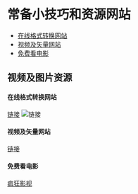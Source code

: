 # 常备小技巧和资源网站
- [在线格式转换网站](#在线格式转换网站)
- [视频及矢量网站](#视频及矢量网站)
- [免费看电影](#免费看电影)
























视频及图片资源
-------------
#### 在线格式转换网站
[链接](http://www.alltoall.net/)
![链接](https://raw.githubusercontent.com/walman6/tip-skill/master/images/2019-1-14%2011-13-46.png)<br />
#### 视频及矢量网站
[链接](https://www.stockio.com/)
#### 免费看电影
[疯狂影视](http://ifkdy.com)
